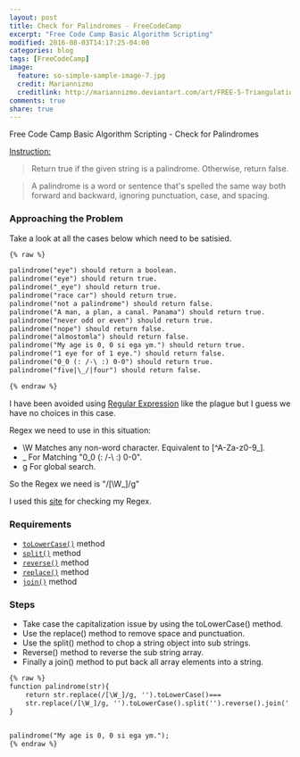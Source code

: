 ```yaml
---
layout: post
title: Check for Palindromes - FreeCodeCamp
excerpt: "Free Code Camp Basic Algorithm Scripting"
modified: 2016-08-03T14:17:25-04:00
categories: blog
tags: [FreeCodeCamp]
image:
  feature: so-simple-sample-image-7.jpg
  credit: Mariannizmo
  creditlink: http://mariannizmo.deviantart.com/art/FREE-5-Triangulation-Mosaic-backgrounds-406553032
comments: true
share: true
---
```


Free Code Camp Basic Algorithm Scripting - Check for Palindromes

<u>Instruction:</u>

>Return true if the given string is a palindrome. Otherwise, return false.

>A palindrome is a word or sentence that's spelled the same way both forward and backward, ignoring punctuation, case, and spacing.

### Approaching the Problem

Take a look at all the cases below which need to be satisied.  

```html
{% raw %}

palindrome("eye") should return a boolean.
palindrome("eye") should return true.
palindrome("_eye") should return true.
palindrome("race car") should return true.
palindrome("not a palindrome") should return false.
palindrome("A man, a plan, a canal. Panama") should return true.
palindrome("never odd or even") should return true.
palindrome("nope") should return false.
palindrome("almostomla") should return false.
palindrome("My age is 0, 0 si ega ym.") should return true.
palindrome("1 eye for of 1 eye.") should return false.
palindrome("0_0 (: /-\ :) 0-0") should return true.
palindrome("five|\_/|four") should return false.

{% endraw %}
```
I have been avoided using [Regular Expression](https://developer.mozilla.org/en/docs/Web/JavaScript/Guide/Regular_Expressions) like the plague but I guess we have no choices in this case.  

Regex we need to use in this situation:

* \W  Matches any non-word character. Equivalent to [^A-Za-z0-9_].
* _  For Matching "0_0 (: /-\ :) 0-0".
* g  For global search.

So the Regex we need is "/[\W_]/g"

I used this [site](https://regex101.com/#javascript) for checking my Regex.

### Requirements

* [`toLowerCase()`](https://developer.mozilla.org/en/docs/Web/JavaScript/Reference/Global_Objects/String/toLowerCase) method
* [`split()`](https://developer.mozilla.org/en/docs/Web/JavaScript/Reference/Global_Objects/String/split) method
* [`reverse()`](https://msdn.microsoft.com/en-us/library/3333858x(v=vs.94).aspx) method
* [`replace()`](https://developer.mozilla.org/en-US/docs/Web/JavaScript/Reference/Global_Objects/String/replace) method
* [`join()`](https://developer.mozilla.org/en/docs/Web/JavaScript/Reference/Global_Objects/Array/join) method

### Steps

* Take case the capitalization issue by using the toLowerCase() method.
* Use the replace() method to remove space and punctuation.
* Use the split() method to chop a string object into sub strings.
* Reverse() method to reverse the sub string array.
* Finally a join() method to put back all array elements into a string.

```html
{% raw %}
function palindrome(str){
	return str.replace(/[\W_]/g, '').toLowerCase()===
	str.replace(/[\W_]/g, '').toLowerCase().split('').reverse().join('');
}


palindrome("My age is 0, 0 si ega ym.");
{% endraw %}
```